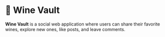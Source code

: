 # 🍷 Wine Vault

**Wine Vault** is a social web application where users can share their favorite wines, explore new ones, like posts, and leave comments.
